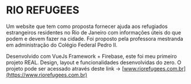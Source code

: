 # RIO REFUGEES

Um website que tem como proposta fornecer ajuda aos refugiados estrangeiros residentes no Rio de Janeiro com informações úteis do que podem e devem fazer na cidade. Foi proposto pela professora mestranda em administração do Colégio Federal Pedro II.

Desenvolvido com VueJs Framework + Firebase, este foi meu primeiro projeto REAL. Design, layout e funcionalidades desenvolvidas do zero.
O projeto pode ser acessado através deste link -> [www.riorefugees.com.br](https://www.riorefugees.com.br) 
